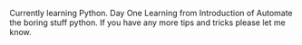 Currently learning Python.
Day One
Learning from Introduction of Automate the boring stuff python. 
If you have any more tips and tricks please let me know.
